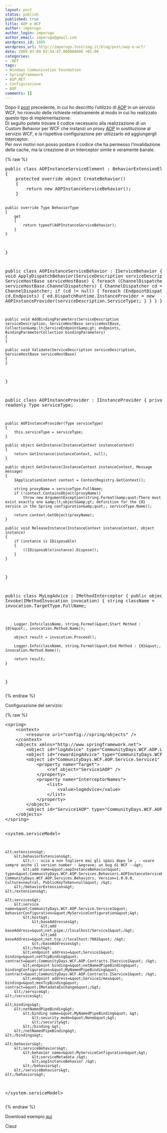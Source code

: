 ```yaml
---
layout: post
status: publish
published: true
title: AOP e WCF
author: imperugo
author_login: imperugo
author_email: imperugo@gmail.com
wordpress_id: 1605
wordpress_url: http://imperugo.tostring.it/blog/post/aop-e-wcf/
date: 2009-07-09 03:54:47.000000000 +01:00
categories:
- .NET
tags:
- Windows Communication Foundation
- SpringFramework
- ASP.NET
- Configurazione
- AOP
comments: []
---
```

<p>Dopo il <a target="_blank" href="http://imperugo.tostring.it/Blog/Post/AOP-per-il-Bug-Fixing">post</a> precedente, in cui ho descritto l&rsquo;utilizzo di <a target="_blank" rel="nofollow" href="http://en.wikipedia.org/wiki/Aspect-oriented_programming" title="Aspect Oriented Programming">AOP</a> in un servizio WCF, ho ricevuto delle richieste relativamente al modo in cui ho realizzato questo tipo di implementazione.     <br />
Di seguito potete trovare il codice necessario alla realizzazione di un Custom Behavior per WCF che instanzi un proxy <a target="_blank" rel="nofollow" href="http://en.wikipedia.org/wiki/Aspect-oriented_programming" title="Aspect Oriented Programming">AOP</a> in sostituzione al servizio WCF, e la rispettiva configurazione per utilizzarlo ed aggiungergli Interceptor.     <br />
Per ovvi motivi non posso postare il codice che ha permesso l&rsquo;invalidazione della cache, ma la creazione di un Interceptor simile &egrave; veramente banale.</p>
{% raw %}<pre class="brush: csharp; ruler: true;">
public class AOPInstanceServiceElement : BehaviorExtensionElement
{
    protected override object CreateBehavior()
    {
        return new AOPInstanceServiceBehavior();
    }

    public override Type BehaviorType
    {
        get
        {
            return typeof(AOPInstanceServiceBehavior);
        }
    }
}

public class AOPInstanceServiceBehavior : IServiceBehavior
{
    public void ApplyDispatchBehavior(ServiceDescription serviceDescription, ServiceHostBase serviceHostBase)
    {
        foreach (ChannelDispatcherBase cdb in serviceHostBase.ChannelDispatchers)
        {
            ChannelDispatcher cd = cdb as ChannelDispatcher;
            if (cd != null)
            {
                foreach (EndpointDispatcher ed in cd.Endpoints)
                {
                    ed.DispatchRuntime.InstanceProvider = new AOPInstanceProvider(serviceDescription.ServiceType);
                }
            }
        }
    }

    public void AddBindingParameters(ServiceDescription serviceDescription, ServiceHostBase serviceHostBase, Collection&amp;lt;ServiceEndpoint&amp;gt; endpoints, BindingParameterCollection bindingParameters)
    {
    }

    public void Validate(ServiceDescription serviceDescription, ServiceHostBase serviceHostBase)
    {
    }
}

public class AOPInstanceProvider : IInstanceProvider
{
    private readonly Type serviceType;

    public AOPInstanceProvider(Type serviceType)
    {
        this.serviceType = serviceType;
    }

    public object GetInstance(InstanceContext instanceContext)
    {
        return GetInstance(instanceContext, null);
    }

    public object GetInstance(InstanceContext instanceContext, Message message)
    {
        IApplicationContext context = ContextRegistry.GetContext();

        string proxyName = serviceType.FullName;
        if (!context.ContainsObject(proxyName))
            throw new ArgumentException(string.Format(&amp;quot;There must exist exactly one &amp;lt;object&amp;gt; definition for the {0} service in the Spring configuration&amp;quot;, serviceType.Name));

        return context.GetObject(proxyName);
    }

    public void ReleaseInstance(InstanceContext instanceContext, object instance)
    {
        if (instance is IDisposable)
        {
            ((IDisposable)instance).Dispose();
        }
    }
}


public class MyLogAdvice : IMethodInterceptor
{
    public object Invoke(IMethodInvocation invocation)
    {
        string className = invocation.TargetType.FullName;

        Logger.Info(className, string.Format(&quot;Start Method : {0}&quot;, invocation.Method.Name));

        object result = invocation.Proceed();

        Logger.Info(className, string.Format(&quot;End Method : {0}&quot;, invocation.Method.Name));

        return result;
    }
}</pre>{% endraw %}
<p>Configurazione del servizio:</p>
{% raw %}<pre class="brush: xml; ruler: true;">
&lt;spring&gt;
    &lt;context&gt;
        &lt;resource uri=&quot;config://spring/objects&quot; /&gt;
    &lt;/context&gt;
    &lt;objects xmlns=&quot;http://www.springframework.net&quot;&gt;
        &lt;object id=&quot;logAdvice&quot; type=&quot;CommunityDays.WCF.AOP.LogAdvice.MyLogAdvice, CommunityDays.WCF.AOP.LogAdvice&quot; /&gt;
        &lt;object id=&quot;rewardingAdvice&quot; type=&quot;CommunityDays.WCF.AOP.RewardingAdvice.MyRewardingAdvice, CommunityDays.WCF.AOP.RewardingAdvice&quot; /&gt;
        &lt;object id=&quot;CommunityDays.WCF.AOP.Service.Service1&quot; type=&quot;Spring.Aop.Framework.ProxyFactoryObject, Spring.Aop&quot;&gt;
            &lt;property name=&quot;Target&quot;&gt;
                &lt;ref object=&quot;Service1AOP&quot; /&gt;
            &lt;/property&gt;
            &lt;property name=&quot;InterceptorNames&quot;&gt;
                &lt;list&gt;
                    &lt;value&gt;logAdvice&lt;/value&gt;
                &lt;/list&gt;
            &lt;/property&gt;
        &lt;/object&gt;
        &lt;object id=&quot;Service1AOP&quot; type=&quot;CommunityDays.WCF.AOP.Service.Service1, CommunityDays.WCF.AOP.Service&quot; /&gt;
    &lt;/objects&gt;
&lt;/spring&gt;

&lt;system.serviceModel&gt;
    
    &lt;extensions&gt;
        &lt;behaviorExtensions&gt;
            &lt;!-- ocio a non togliere mai gli spazi dopo le , - usare sempre anche il version number - &egrave; un bug di WCF --&gt;
            &lt;add name=&quot;aopInstanceBehavior&quot; type=&quot;CommunityDays.WCF.AOP.Services.Behaviors.AOPInstanceServiceElement, CommunityDays.WCF.AOP.Services.Behaviors, Version=1.0.0.0, Culture=neutral, PublicKeyToken=null&quot; /&gt;
        &lt;/behaviorExtensions&gt;
    &lt;/extensions&gt;

    &lt;services&gt;
        &lt;service name=&quot;CommunityDays.WCF.AOP.Service.Service1&quot; behaviorConfiguration=&quot;MyServiceConfiguration&quot;&gt;
            &lt;host&gt;
                &lt;baseAddresses&gt;
                    &lt;add baseAddress=&quot;net.pipe://localhost/Service1&quot;/&gt;
                    &lt;add baseAddress=&quot;net.tcp://localhost:7002&quot; /&gt;
                &lt;/baseAddresses&gt;
            &lt;/host&gt;
            &lt;endpoint address=&quot;Service1&quot; binding=&quot;netTcpBinding&quot; contract=&quot;CommunityDays.WCF.AOP.Contracts.IService1&quot; /&gt;
            &lt;endpoint binding=&quot;netNamedPipeBinding&quot; bindingConfiguration=&quot;MyNamedPipeBinding&quot; contract=&quot;CommunityDays.WCF.AOP.Contracts.IService1&quot; /&gt;
            &lt;endpoint address=&quot;Service1/mex&quot; binding=&quot;mexTcpBinding&quot; contract=&quot;IMetadataExchange&quot;/&gt;
        &lt;/service&gt;
    &lt;/services&gt;

    &lt;bindings&gt;
        &lt;netNamedPipeBinding&gt;
            &lt;binding name=&quot;MyNamedPipeBinding&quot; &gt;
                &lt;security mode=&quot;None&quot;&gt;
                &lt;/security&gt;
            &lt;/binding &gt;
        &lt;/netNamedPipeBinding&gt;
    &lt;/bindings&gt;

    &lt;behaviors&gt;
        &lt;serviceBehaviors&gt;
            &lt;behavior name=&quot;MyServiceConfiguration&quot;&gt;
                &lt;serviceMetadata /&gt;
                &lt;aopInstanceBehavior /&gt;
            &lt;/behavior&gt;
        &lt;/serviceBehaviors&gt;
    &lt;/behaviors&gt;
    
&lt;/system.serviceModel&gt;</pre>{% endraw %}

<div id="scid:fb3a1972-4489-4e52-abe7-25a00bb07fdf:a56b200d-d628-48ce-b9b5-75b5513992ea" class="wlWriterEditableSmartContent" style="margin: 0px; padding: 0px; display: inline; float: none;">
<p>
Download esempio
<a target="_blank" href="http://imperugo.tostring.it/Content/Uploaded/image/aop.zip">qui</a>
</p>
</div>

<p>Ciauz</p>
